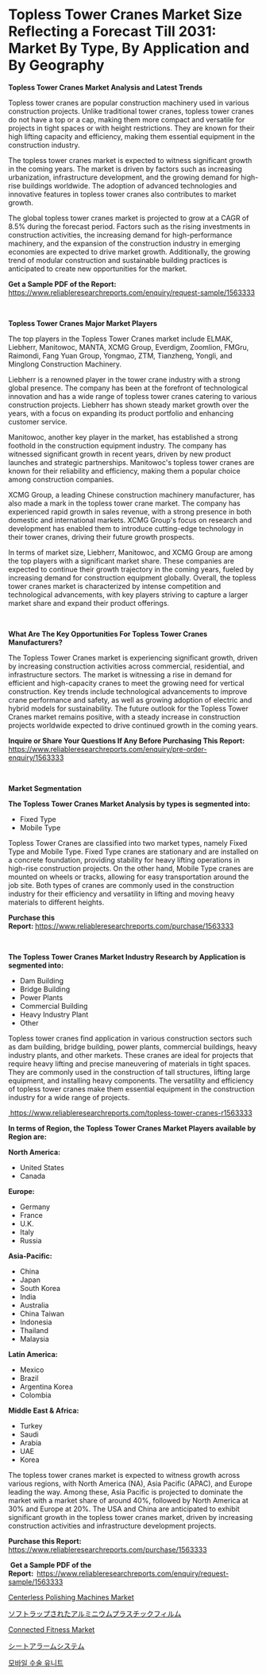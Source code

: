 <p><h1>Topless Tower Cranes Market Size Reflecting a Forecast Till 2031: Market By Type, By Application and By Geography</h1></p><p><strong>Topless Tower Cranes Market Analysis and Latest Trends</strong></p>
<p><p>Topless tower cranes are popular construction machinery used in various construction projects. Unlike traditional tower cranes, topless tower cranes do not have a top or a cap, making them more compact and versatile for projects in tight spaces or with height restrictions. They are known for their high lifting capacity and efficiency, making them essential equipment in the construction industry.</p><p>The topless tower cranes market is expected to witness significant growth in the coming years. The market is driven by factors such as increasing urbanization, infrastructure development, and the growing demand for high-rise buildings worldwide. The adoption of advanced technologies and innovative features in topless tower cranes also contributes to market growth.</p><p>The global topless tower cranes market is projected to grow at a CAGR of 8.5% during the forecast period. Factors such as the rising investments in construction activities, the increasing demand for high-performance machinery, and the expansion of the construction industry in emerging economies are expected to drive market growth. Additionally, the growing trend of modular construction and sustainable building practices is anticipated to create new opportunities for the market.</p></p>
<p><strong>Get a Sample PDF of the Report:&nbsp;</strong> <a href="https://www.reliableresearchreports.com/enquiry/request-sample/1563333">https://www.reliableresearchreports.com/enquiry/request-sample/1563333</a></p>
<p>&nbsp;</p>
<p><strong>Topless Tower Cranes Major Market Players</strong></p>
<p><p>The top players in the Topless Tower Cranes market include ELMAK, Liebherr, Manitowoc, MANTA, XCMG Group, Everdigm, Zoomlion, FMGru, Raimondi, Fang Yuan Group, Yongmao, ZTM, Tianzheng, Yongli, and Minglong Construction Machinery. </p><p>Liebherr is a renowned player in the tower crane industry with a strong global presence. The company has been at the forefront of technological innovation and has a wide range of topless tower cranes catering to various construction projects. Liebherr has shown steady market growth over the years, with a focus on expanding its product portfolio and enhancing customer service.</p><p>Manitowoc, another key player in the market, has established a strong foothold in the construction equipment industry. The company has witnessed significant growth in recent years, driven by new product launches and strategic partnerships. Manitowoc's topless tower cranes are known for their reliability and efficiency, making them a popular choice among construction companies.</p><p>XCMG Group, a leading Chinese construction machinery manufacturer, has also made a mark in the topless tower crane market. The company has experienced rapid growth in sales revenue, with a strong presence in both domestic and international markets. XCMG Group's focus on research and development has enabled them to introduce cutting-edge technology in their tower cranes, driving their future growth prospects.</p><p>In terms of market size, Liebherr, Manitowoc, and XCMG Group are among the top players with a significant market share. These companies are expected to continue their growth trajectory in the coming years, fueled by increasing demand for construction equipment globally. Overall, the topless tower cranes market is characterized by intense competition and technological advancements, with key players striving to capture a larger market share and expand their product offerings.</p></p>
<p>&nbsp;</p>
<p><strong>What Are The Key Opportunities For Topless Tower Cranes Manufacturers?</strong></p>
<p><p>The Topless Tower Cranes market is experiencing significant growth, driven by increasing construction activities across commercial, residential, and infrastructure sectors. The market is witnessing a rise in demand for efficient and high-capacity cranes to meet the growing need for vertical construction. Key trends include technological advancements to improve crane performance and safety, as well as growing adoption of electric and hybrid models for sustainability. The future outlook for the Topless Tower Cranes market remains positive, with a steady increase in construction projects worldwide expected to drive continued growth in the coming years.</p></p>
<p><strong>Inquire or Share Your Questions If Any Before Purchasing This Report:</strong> <a href="https://www.reliableresearchreports.com/enquiry/pre-order-enquiry/1563333">https://www.reliableresearchreports.com/enquiry/pre-order-enquiry/1563333</a></p>
<p>&nbsp;</p>
<p><strong>Market Segmentation</strong></p>
<p><strong>The Topless Tower Cranes Market Analysis by types is segmented into:</strong></p>
<p><ul><li>Fixed Type</li><li>Mobile Type</li></ul></p>
<p><p>Topless Tower Cranes are classified into two market types, namely Fixed Type and Mobile Type. Fixed Type cranes are stationary and are installed on a concrete foundation, providing stability for heavy lifting operations in high-rise construction projects. On the other hand, Mobile Type cranes are mounted on wheels or tracks, allowing for easy transportation around the job site. Both types of cranes are commonly used in the construction industry for their efficiency and versatility in lifting and moving heavy materials to different heights.</p></p>
<p><strong>Purchase this Report:&nbsp;</strong><a href="https://www.reliableresearchreports.com/purchase/1563333">https://www.reliableresearchreports.com/purchase/1563333</a></p>
<p>&nbsp;</p>
<p><strong>The Topless Tower Cranes Market Industry Research by Application is segmented into:</strong></p>
<p><ul><li>Dam Building</li><li>Bridge Building</li><li>Power Plants</li><li>Commercial Building</li><li>Heavy Industry Plant</li><li>Other</li></ul></p>
<p><p>Topless tower cranes find application in various construction sectors such as dam building, bridge building, power plants, commercial buildings, heavy industry plants, and other markets. These cranes are ideal for projects that require heavy lifting and precise maneuvering of materials in tight spaces. They are commonly used in the construction of tall structures, lifting large equipment, and installing heavy components. The versatility and efficiency of topless tower cranes make them essential equipment in the construction industry for a wide range of projects.</p></p>
<p><a href="https://www.reliableresearchreports.com/topless-tower-cranes-r1563333">&nbsp;https://www.reliableresearchreports.com/topless-tower-cranes-r1563333</a></p>
<p><strong>In terms of Region, the Topless Tower Cranes Market Players available by Region are:</strong></p>
<p>
    <p> <strong> North America: </strong>
        <ul>
            <li>United States</li>
            <li>Canada</li>
        </ul>
        </p> 
    <p> <strong> Europe: </strong>
        <ul>
            <li>Germany</li>
            <li>France</li>
            <li>U.K.</li>
            <li>Italy</li>
            <li>Russia</li>
        </ul>
        </p> 
    <p> <strong> Asia-Pacific: </strong>
        <ul>
            <li>China</li>
            <li>Japan</li>
            <li>South Korea</li>
            <li>India</li>
            <li>Australia</li>
            <li>China Taiwan</li>
            <li>Indonesia</li>
            <li>Thailand</li>
            <li>Malaysia</li>
        </ul>
        </p> 
    <p> <strong> Latin America: </strong>
        <ul>
            <li>Mexico</li>
            <li>Brazil</li>
            <li>Argentina Korea</li>
            <li>Colombia</li>
        </ul>
        </p> 
    <p> <strong> Middle East & Africa: </strong>
        <ul>
            <li>Turkey</li>
            <li>Saudi</li>
            <li>Arabia</li>
            <li>UAE</li>
            <li>Korea</li>
        </ul>
    </p>
    </p>
<p><p>The topless tower cranes market is expected to witness growth across various regions, with North America (NA), Asia Pacific (APAC), and Europe leading the way. Among these, Asia Pacific is projected to dominate the market with a market share of around 40%, followed by North America at 30% and Europe at 20%. The USA and China are anticipated to exhibit significant growth in the topless tower cranes market, driven by increasing construction activities and infrastructure development projects.</p></p>
<p><strong>Purchase this Report: </strong><a href="https://www.reliableresearchreports.com/purchase/1563333">https://www.reliableresearchreports.com/purchase/1563333</a></p>
<p>&nbsp;<strong>Get a Sample PDF of the Report:&nbsp;&nbsp;</strong><a href="https://www.reliableresearchreports.com/enquiry/request-sample/1563333">https://www.reliableresearchreports.com/enquiry/request-sample/1563333</a></p>
<p><strong></strong></p>
<p><p><a href="https://github.com/RickHolmes3/Market-Research-Report-List-5/blob/main/centerless-polishing-machines-market.md">Centerless Polishing Machines Market</a></p><p><a href="https://github.com/LuzHills1972/Market-Research-Report-List-1/blob/main/6278711161789.md">ソフトラップされたアルミニウムプラスチックフィルム</a></p><p><a href="https://github.com/Krish2023na/Market-Research-Report-List-5/blob/main/connected-fitness-market.md">Connected Fitness Market</a></p><p><a href="https://github.com/kegley4963/Market-Research-Report-List-2/blob/main/6562847161788.md">シートアラームシステム</a></p><p><a href="https://github.com/novabrown3/Market-Research-Report-List-2/blob/main/9779720174174.md">모바일 수술 유니트</a></p></p>
